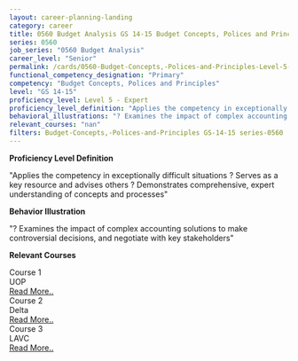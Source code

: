 ```yaml
---
layout: career-planning-landing
category: career
title: 0560 Budget Analysis GS 14-15 Budget Concepts, Polices and Principles
series: 0560
job_series: "0560 Budget Analysis"
career_level: "Senior"
permalink: /cards/0560-Budget-Concepts,-Polices-and-Principles-Level-5---Expert/
functional_competency_designation: "Primary"
competency: "Budget Concepts, Polices and Principles"
level: "GS 14-15"
proficiency_level: Level 5 - Expert
proficiency_level_definition: "Applies the competency in exceptionally difficult situations ? Serves as a key resource and advises others ? Demonstrates comprehensive, expert understanding of concepts and processes"
behavioral_illustrations: "? Examines the impact of complex accounting solutions to make controversial decisions, and negotiate with key stakeholders"
relevant_courses: "nan"
filters: Budget-Concepts,-Polices-and-Principles GS-14-15 series-0560
---
```


<p><b>Proficiency Level Definition</b></p>
<p>"Applies the competency in exceptionally difficult situations ? Serves as a key resource and advises others ? Demonstrates comprehensive, expert understanding of concepts and processes"</p>
<p><b>Behavior Illustration</b></p>
<p>"? Examines the impact of complex accounting solutions to make controversial decisions, and negotiate with key stakeholders"</p>
<p><b>Relevant Courses</b></p>
<div class="cfo-courses-outer"><div class="cfo-courses-inner">Course 1</div><div class="cfo-courses-inner">UOP</div><div class="cfo-courses-inner"><a href="/cards/0560-Budget-Concepts,-Polices-and-Principles-Level-5---Expert/">Read More..</a></div></div>
<div class="cfo-courses-outer"><div class="cfo-courses-inner">Course 2</div><div class="cfo-courses-inner">Delta</div><div class="cfo-courses-inner"><a href="/cards/0560-Budget-Concepts,-Polices-and-Principles-Level-5---Expert/">Read More..</a></div></div>
<div class="cfo-courses-outer"><div class="cfo-courses-inner">Course 3</div><div class="cfo-courses-inner">LAVC</div><div class="cfo-courses-inner"><a href="/cards/0560-Budget-Concepts,-Polices-and-Principles-Level-5---Expert/">Read More..</a></div></div>

